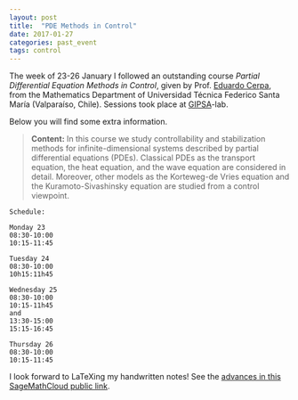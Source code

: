```yaml
---
layout: post
title:  "PDE Methods in Control"
date: 2017-01-27
categories: past_event
tags: control
---
```


The week of 23-26 January I followed an outstanding course *Partial Differential Equation Methods in Control*, given by Prof. [Eduardo Cerpa](ecerpa.mat.utfsm.cl/), from the Mathematics Department of Universidad Técnica
Federico Santa María (Valparaíso, Chile). Sessions took place at [GIPSA](http://www.gipsa-lab.grenoble-inp.fr/le-laboratoire/presentation.php)-lab.


Below you will find some extra information. 

> **Content:**
In this course we study controllability and stabilization methods for
infinite-dimensional systems described by partial differential equations
(PDEs). Classical PDEs as the transport equation, the heat equation, and
the wave equation are considered in detail. Moreover, other models as
the Korteweg-de Vries equation and the Kuramoto-Sivashinsky equation are
studied from a control viewpoint.


```
Schedule:

Monday 23
08:30-10:00
10:15-11:45

Tuesday 24
08:30-10:00
10h15:11h45

Wednesday 25
08:30-10:00
10:15-11h45
and
13:30-15:00
15:15-16:45

Thursday 26
08:30-10:00
10:15-11:45
```

I look forward to LaTeXing my handwritten notes! See the [advances in this SageMathCloud public link](https://cloud.sagemath.com/projects/b036e679-d20f-420a-8085-43cf6d6d95d2/files/main.pdf).


